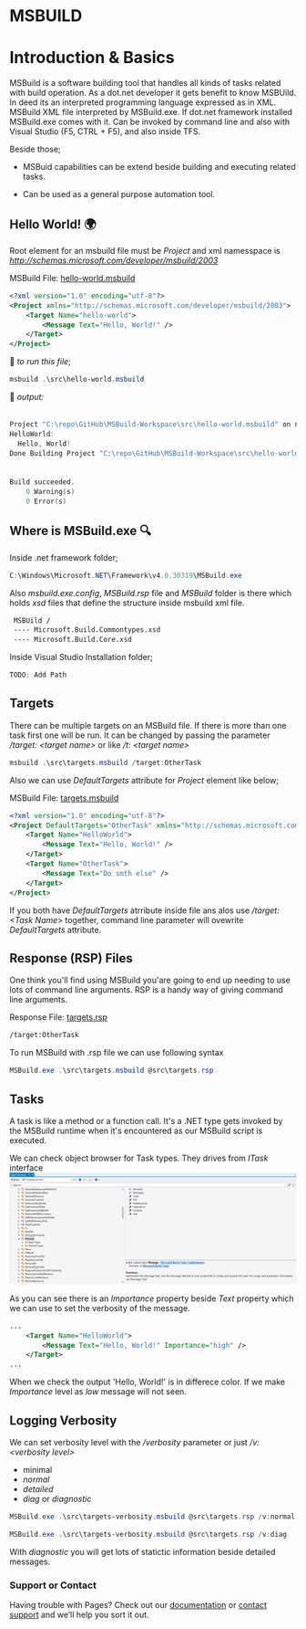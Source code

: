 # MSBUILD 



# Introduction & Basics

MSBuild is a software building tool that handles all kinds of tasks related with build operation. As a dot.net developer it gets benefit to know MSBUild. In deed its an interpreted programming language expressed as in XML. MSBuild XML file interpreted by MSBuild.exe. If dot.net framework installed MSBuild.exe comes with it. Can be invoked by command line and also with Visual Studio (F5, CTRL + F5), and also inside TFS.

Beside those;

* MSBuid capabilities can be extend beside building and executing related tasks.

* Can be used as a general purpose automation tool.

## Hello World! :earth_africa:

Root element for an msbuild file must be *Project* and xml namesspace is *http://schemas.microsoft.com/developer/msbuild/2003*   

MSBuild File: [hello-world.msbuild](https://github.com/karanba/MSBuild-Workspace/blob/01-Basics/src/hello-world.msbuild)
```xml
<?xml version="1.0" encoding="utf-8"?>
<Project xmlns="http://schemas.microsoft.com/developer/msbuild/2003">
    <Target Name="hello-world">
        <Message Text="Hello, World!" />
    </Target>
</Project>
```

:runner: _to run this file_; 

```powershell
msbuild .\src\hello-world.msbuild
```
:scroll: _output:_

```powershell

Project "C:\repo\GitHub\MSBuild-Workspace\src\hello-world.msbuild" on node 1 (default targets).
HelloWorld:
  Hello, World!
Done Building Project "C:\repo\GitHub\MSBuild-Workspace\src\hello-world.msbuild" (default targets).


Build succeeded.
    0 Warning(s)
    0 Error(s)
```

## Where is MSBuild.exe :mag: 

Inside .net framework folder;
```powershell
C:\Windows\Microsoft.NET\Framework\v4.0.30319\MSBuild.exe
```
Also _msbuild.exe.config_,  _MSBuild.rsp_ file and _MSBuild_ folder is there which holds _xsd_ files that define the structure inside msbuild xml file.

``` bash
 MSBUild /
 ---- Microsoft.Build.Commontypes.xsd
 ---- Microsoft.Build.Core.xsd
```

Inside Visual Studio Installation folder;
```powershell
TODO: Add Path
```

## Targets

There can be multiple targets on an MSBuild file. If there is more than one task first one will be run. It can be changed by passing the parameter _/target: \<target name\>_ or like _/t: \<target name\>_

```powershell
msbuild .\src\targets.msbuild /target:OtherTask
```

Also we can use _DefaultTargets_ attribute for _Project_ element like below;

MSBuild File: [targets.msbuild](https://github.com/karanba/MSBuild-Workspace/blob/01-Basics/src/targets.msbuild)
```xml
<?xml version="1.0" encoding="utf-8"?>
<Project DefaultTargets="OtherTask" xmlns="http://schemas.microsoft.com/developer/msbuild/2003">
    <Target Name="HelloWorld">
        <Message Text="Hello, World!" />
    </Target>
    <Target Name="OtherTask">
        <Message Text="Do smth else" />
    </Target>
</Project>
```
If you both have  _DefaultTargets_ atrribute inside file ans alos use _/target:\<Task Name\>_ together, command line parameter will ovewrite _DefaultTargets_ attribute.


## Response (RSP) Files

One think you'll find using MSBuild you'are going to end up needing to use lots of command line arguments. RSP is a handy way of giving command line arguments.

Response File: [targets.rsp](https://github.com/karanba/MSBuild-Workspace/blob/01-Basics/src/targets.rsp)
```bash
/target:OtherTask
```

To run MSBuild with .rsp file we can use following syntax

```powershell
MSBuild.exe .\src\targets.msbuild @src\targets.rsp
```

## Tasks

A task is like a method or a function call. It's a .NET type gets invoked by the MSBuild runtime when it's encountered as our MSBuild script is executed.

We can check object browser for Task types. They drives from _ITask_ interface
![Microsoft.Build.Tasks - Object Browser](./src/image/ObjectBrowser-Tasks.png)

As you can see there is an _Importance_ property beside _Text_ property which we can use to set the verbosity of the message.

```xml
...
    <Target Name="HelloWorld">
        <Message Text="Hello, World!" Importance="high" />
    </Target>
...
```

When we check the output 'Hello, World!' is in differece color. If we make _Importance_ level as _low_ message will not seen.


## Logging Verbosity

We can set verbosity level with the _/verbosity_ parameter or just _/v:\<verbosity level\>_

* minimal
* _normal_
* _detailed_
* _diag_ or _diagnostic_

```powershell
MSBuild.exe .\src\targets-verbosity.msbuild @src\targets.rsp /v:normal

```

```powershell
MSBuild.exe .\src\targets-verbosity.msbuild @src\targets.rsp /v:diag

```


With _diagnostic_ you will get lots of statictic information beside detailed messages.

### Support or Contact

Having trouble with Pages? Check out our [documentation](https://help.github.com/categories/github-pages-basics/) or [contact support](https://github.com/contact) and we’ll help you sort it out.
